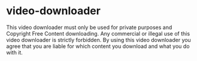 # video-downloader
This video downloader must only be used for private purposes and Copyright Free Content downloading. Any commercial or illegal use of this video downloader is strictly forbidden. By using this video downloader you agree that you are liable for which content you download and what you do with it.
